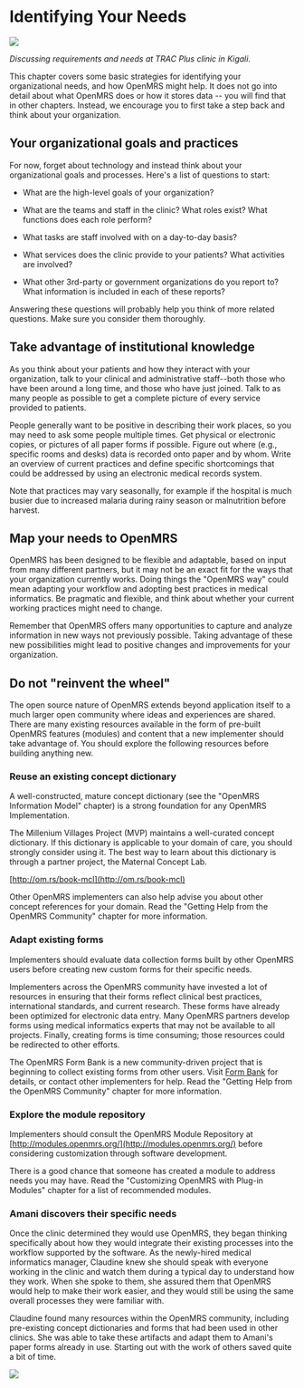 # Identifying Your Needs

![](http://write.flossmanuals.net/openmrs/identifying-your-needs/static/needs.png)

_Discussing requirements and needs at TRAC Plus clinic in Kigali._

This chapter covers some basic strategies for identifying your organizational needs, and how OpenMRS might help. It does not go into detail about what OpenMRS does or how it stores data -- you will find that in other chapters. Instead, we encourage you to first take a step back and think about your organization.

## Your organizational goals and practices

For now, forget about technology and instead think about your organizational goals and processes. Here's a list of questions to start:

* What are the high-level goals of your organization?

* What are the teams and staff in the clinic? What roles exist? What functions does each role perform?


* What tasks are staff involved with on a day-to-day basis?

* What services does the clinic provide to your patients? What activities are involved?


* What other 3rd-party or government organizations do you report to? What information is included in each of these reports?

Answering these questions will probably help you think of more related questions. Make sure you consider them thoroughly.

## Take advantage of institutional knowledge

As you think about your patients and how they interact with your organization, talk to your clinical and administrative staff--both those who have been around a long time, and those who have just joined. Talk to as many people as possible to get a complete picture of every service provided to patients.

People generally want to be positive in describing their work places, so you may need to ask some people multiple times. Get physical or electronic copies, or pictures of all paper forms if possible. Figure out where \(e.g., specific rooms and desks\) data is recorded onto paper and by whom. Write an overview of current practices and define specific shortcomings that could be addressed by using an electronic medical records system.

Note that practices may vary seasonally, for example if the hospital is much busier due to increased malaria during rainy season or malnutrition before harvest.

## Map your needs to OpenMRS

OpenMRS has been designed to be flexible and adaptable, based on input from many different partners, but it may not be an exact fit for the ways that your organization currently works. Doing things the "OpenMRS way" could mean adapting your workflow and adopting best practices in medical informatics. Be pragmatic and flexible, and think about whether your current working practices might need to change.

Remember that OpenMRS offers many opportunities to capture and analyze information in new ways not previously possible. Taking advantage of these new possibilities might lead to positive changes and improvements for your organization.

## Do not "reinvent the wheel"

The open source nature of OpenMRS extends beyond application itself to a much larger open community where ideas and experiences are shared. There are many existing resources available in the form of pre-built OpenMRS features \(modules\) and content that a new implementer should take advantage of. You should explore the following resources before building anything new.

### Reuse an existing concept dictionary

A well-constructed, mature concept dictionary \(see the "OpenMRS Information Model" chapter\) is a strong foundation for any OpenMRS Implementation.

The Millenium Villages Project \(MVP\) maintains a well-curated concept dictionary. If this dictionary is applicable to your domain of care, you should strongly consider using it. The best way to learn about this dictionary is through a partner project, the Maternal Concept Lab.

[http://om.rs/book-mcl](http://om.rs/book-mcl)

Other OpenMRS implementers can also help advise you about other concept references for your domain. Read the "Getting Help from the OpenMRS Community" chapter for more information.

### Adapt existing forms

Implementers should evaluate data collection forms built by other OpenMRS users before creating new custom forms for their specific needs.

Implementers across the OpenMRS community have invested a lot of resources in ensuring that their forms reflect clinical best practices, international standards, and current research. These forms have already been optimized for electronic data entry. Many OpenMRS partners develop forms using medical informatics experts that may not be available to all projects. Finally, creating forms is time consuming; those resources could be redirected to other efforts.

The OpenMRS Form Bank is a new community-driven project that is beginning to collect existing forms from other users. Visit [Form Bank](https://wiki.openmrs.org/display/RES/Form+Bank) for details, or contact other implementers for help. Read the "Getting Help from the OpenMRS Community" chapter for more information.

### Explore the module repository

Implementers should consult the OpenMRS Module Repository at [http://modules.openmrs.org/](http://modules.openmrs.org/) before considering customization through software development.

There is a good chance that someone has created a module to address needs you may have. Read the "Customizing OpenMRS with Plug-in Modules" chapter for a list of recommended modules.

### Amani discovers their specific needs

Once the clinic determined they would use OpenMRS, they began thinking specifically about how they would integrate their existing processes into the workflow supported by the software. As the newly-hired medical informatics manager, Claudine knew she should speak with everyone working in the clinic and watch them during a typical day to understand how they work. When she spoke to them, she assured them that OpenMRS would help to make their work easier, and they would still be using the same overall processes they were familiar with.

Claudine found many resources within the OpenMRS community, including pre-existing concept dictionaries and forms that had been used in other clinics. She was able to take these artifacts and adapt them to Amani's paper forms already in use. Starting out with the work of others saved quite a bit of time.

![](http://write.flossmanuals.net/openmrs/identifying-your-needs/static/case-study.png)

